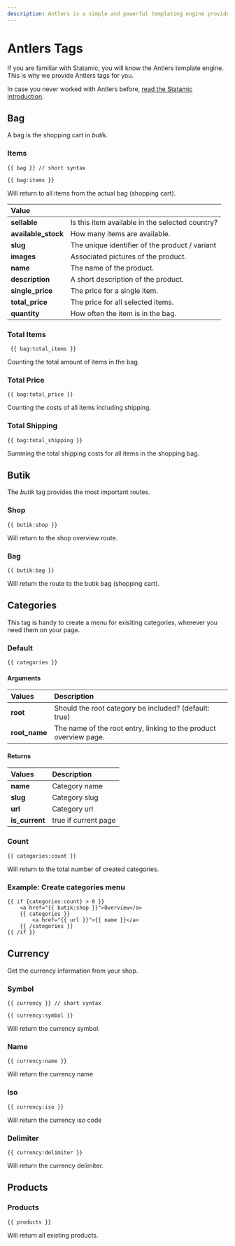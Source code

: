 ```yaml
---
description: Antlers is a simple and powerful templating engine provided Statamic.
---
```


# Antlers Tags

If you are familiar with Statamic, you will know the Antlers template engine. This is why we provide Antlers tags for you. 

In case you never worked with Antlers before, [read the Statamic introduction](https://statamic.dev/antlers). 

## Bag

A bag is the shopping cart in _butik._

### Items

```text
{{ bag }} // short syntax

{{ bag:items }}
```

Will return to all items from the actual bag \(shopping cart\).

| Value |  |
| :--- | :--- |
| **sellable** | Is this item available in the selected country?  |
| **available\_stock** | How many items are available. |
| **slug** | The unique identifier of the product / variant |
| **images** | Associated pictures of the product. |
| **name** | The name of the product. |
| **description** | A short description of the product. |
| **single\_price** | The price for a single item. |
| **total\_price** | The price for all selected items. |
| **quantity** | How often the item is in the bag.    |

### Total Items

```text
 {{ bag:total_items }}
```

Counting the total amount of items in the bag.

### Total Price

```text
{{ bag:total_price }}
```

Counting the costs of all items including shipping.

### Total Shipping

```text
{{ bag:total_shipping }}
```

Summing the total shipping costs for all items in the shopping bag.

## Butik

The _butik_ tag provides the most important routes.

### Shop

```text
{{ butik:shop }}
```

Will return to the shop overview route.

### Bag

```text
{{ butik:bag }}
```

Will return the route to the butik bag \(shopping cart\). 

## Categories

This tag is handy to create a menu for exisiting categories, wherever you need them on your page.

### Default

```text
{{ categories }}
```

#### Arguments

| Values | Description |
| :--- | :--- |
| **root** | Should the root category be included? \(default: true\) |
| **root\_name** | The name of the root entry, linking to the product overview page. |

#### Returns

| Values | Description |
| :--- | :--- |
| **name** | Category name |
| **slug** | Category slug |
| **url** | Category url |
| **is\_current** | true if current page |

### Count

```text
{{ categories:count }}
```

Will return to the total number of created categories.

### Example: Create categories menu

```markup
{{ if {categories:count} > 0 }}
    <a href="{{ butik:shop }}">Overview</a>
    {{ categories }}
        <a href="{{ url }}">{{ name }}</a>
    {{ /categories }}
{{ /if }}
```

## Currency

Get the currency information from your shop.

### Symbol

```markup
{{ currency }} // short syntax

{{ currency:symbol }}
```

Will return the currency symbol.

### Name

```markup
{{ currency:name }}
```

Will return the currency name

### Iso

```markup
{{ currency:iso }}
```

Will return the currency iso code

### Delimiter

```markup
{{ currency:delimiter }}
```

Will return the currency delimiter.  

## Products

### Products

```markup
{{ products }}
```

Will return all existing products.


